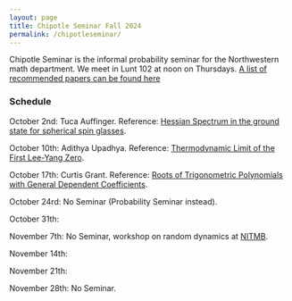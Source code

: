 ```yaml
---
layout: page
title: Chipotle Seminar Fall 2024
permalink: /chipotleseminar/
---
```


Chipotle Seminar is the informal probability seminar for the Northwestern math department. We meet in Lunt 102 at noon on Thursdays. 
[A list of recommended papers can be found here](https://drive.google.com/drive/folders/1SgrFx4xFzsO_y8zJdIfwm8mqUqwhj9FA?usp=sharing)

### Schedule 

October 2nd: Tuca Auffinger. Reference: [Hessian Spectrum in the ground state for spherical spin glasses](https://arxiv.org/abs/2409.15728). 

October 10th: Adithya Upadhya. Reference: [Thermodynamic Limit of the First Lee-Yang Zero](https://arxiv.org/abs/2210.03602).

October 17th: Curtis Grant. Reference:  [Roots of Trigonometric Polynomials with General Dependent Coefficients](https://arxiv.org/pdf/2409.15057).

October 24rd: No Seminar (Probability Seminar instead).

October 31th: 

November 7th: No Seminar, workshop on random dynamics at [NITMB](https://www.nitmb.org/random-dynamical-systems). 

November 14th: 

November 21th: 

November 28th: No Seminar. 
